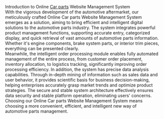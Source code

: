 <div data-node="true" dir="auto"><span data-leaf="true"><span data-string="true">Introduction to Online <a href="https://www.starterstock.com/club/94_Car-parts/">Car parts</a> Website Management System</span></span><span data-string="true" data-enter="true" data-leaf="true">​</span></div>
<div data-node="true" dir="auto"><span data-leaf="true"><span data-string="true">With the vigorous development of the automotive aftermarket, our meticulously crafted Online Car parts Website Management System emerges as a solution, aiming to bring efficient and intelligent digital solutions to the automotive parts industry. The system integrates powerful product management functions, supporting accurate entry, categorized display, and quick retrieval of vast amounts of automotive parts information. Whether it's engine components, brake system parts, or interior trim pieces, everything can be presented clearly.</span></span><span data-string="true" data-enter="true" data-leaf="true">​</span></div>
<div data-node="true" dir="auto"><span data-leaf="true"><span data-string="true">Meanwhile, the intelligent order processing module enables fully automated management of the entire process, from customer order placement, inventory allocation, to logistics tracking, significantly improving order processing efficiency. In addition, the system has precise data analysis capabilities. Through in-depth mining of information such as sales data and user behavior, it provides scientific basis for business decision-making, helping enterprises accurately grasp market trends and optimize product strategies. The secure and stable system architecture effectively ensures data security and stable platform operation, eliminating users' concerns. Choosing our Online Car parts Website Management System means choosing a more convenient, efficient, and intelligent new way of automotive parts management.</span></span></div>
